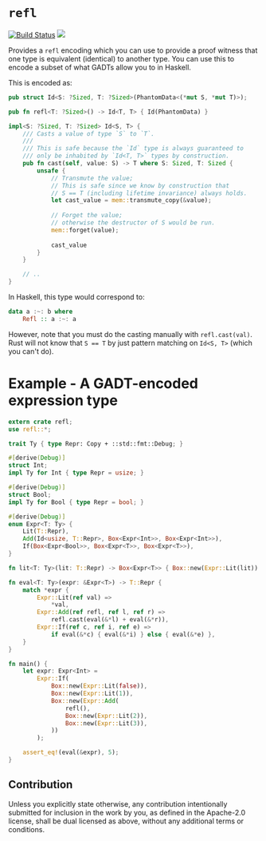 # `refl`

[![Build Status](https://travis-ci.org/Centril/refl.svg?branch=master)](https://travis-ci.org/Centril/refl)
[![](http://meritbadge.herokuapp.com/refl)](https://crates.io/crates/refl)

Provides a `refl` encoding which you can use to provide a proof
witness that one type is equivalent (identical) to another type.
You can use this to encode a subset of what GADTs allow you to in Haskell.

This is encoded as:
```rust
pub struct Id<S: ?Sized, T: ?Sized>(PhantomData<(*mut S, *mut T)>);

pub fn refl<T: ?Sized>() -> Id<T, T> { Id(PhantomData) }

impl<S: ?Sized, T: ?Sized> Id<S, T> {
    /// Casts a value of type `S` to `T`.
    ///
    /// This is safe because the `Id` type is always guaranteed to
    /// only be inhabited by `Id<T, T>` types by construction.
    pub fn cast(self, value: S) -> T where S: Sized, T: Sized {
        unsafe {
            // Transmute the value;
            // This is safe since we know by construction that
            // S == T (including lifetime invariance) always holds.
            let cast_value = mem::transmute_copy(&value);
    
            // Forget the value;
            // otherwise the destructor of S would be run.
            mem::forget(value);
    
            cast_value
        }
    }

    // ..
}
```

In Haskell, this type would correspond to:

```haskell
data a :~: b where
    Refl :: a :~: a
```

However, note that you must do the casting manually with `refl.cast(val)`.
Rust will not know that `S == T` by just pattern matching on `Id<S, T>`
(which you can't do).

# Example - A GADT-encoded expression type

```rust
extern crate refl;
use refl::*;

trait Ty { type Repr: Copy + ::std::fmt::Debug; }

#[derive(Debug)]
struct Int;
impl Ty for Int { type Repr = usize; }

#[derive(Debug)]
struct Bool;
impl Ty for Bool { type Repr = bool; }

#[derive(Debug)]
enum Expr<T: Ty> {
    Lit(T::Repr),
    Add(Id<usize, T::Repr>, Box<Expr<Int>>, Box<Expr<Int>>),
    If(Box<Expr<Bool>>, Box<Expr<T>>, Box<Expr<T>>),
}

fn lit<T: Ty>(lit: T::Repr) -> Box<Expr<T>> { Box::new(Expr::Lit(lit)) }

fn eval<T: Ty>(expr: &Expr<T>) -> T::Repr {
    match *expr {
        Expr::Lit(ref val) =>
            *val,
        Expr::Add(ref refl, ref l, ref r) =>
            refl.cast(eval(&*l) + eval(&*r)),
        Expr::If(ref c, ref i, ref e) =>
            if eval(&*c) { eval(&*i) } else { eval(&*e) },
    }
}

fn main() {
    let expr: Expr<Int> =
        Expr::If(
            Box::new(Expr::Lit(false)),
            Box::new(Expr::Lit(1)),
            Box::new(Expr::Add(
                refl(),
                Box::new(Expr::Lit(2)),
                Box::new(Expr::Lit(3)),
            ))
        );

    assert_eq!(eval(&expr), 5);
}
```

## Contribution

Unless you explicitly state otherwise, any contribution intentionally submitted
for inclusion in the work by you, as defined in the Apache-2.0 license, shall
be dual licensed as above, without any additional terms or conditions.
